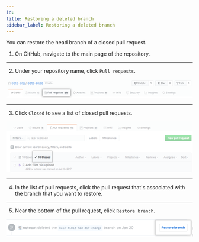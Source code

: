 ```yaml
---
id: 
title: Restoring a deleted branch
sidebar_label: Restoring a deleted branch
---
```



You can restore the head branch of a closed pull request.

1. On GitHub, navigate to the main page of the repository.

---


2. Under your repository name, click  `Pull requests`.


![xxx](https://raw.githubusercontent.com/ChickenKyiv/awesome-git-article/master/img/PR/repo-tabs-pull-requests.png)

---


3. Click `Closed` to see a list of closed pull requests.


![xxx](https://raw.githubusercontent.com/ChickenKyiv/awesome-git-article/master/img/PR/branches-closed.png)

---


4. In the list of pull requests, click the pull request that's associated with the branch that you want to restore.

---


5. Near the bottom of the pull request, click `Restore branch`.


![xxx](https://raw.githubusercontent.com/ChickenKyiv/awesome-git-article/master/img/PR/branches-restore-deleted.png)

